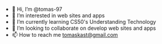 - 👋 Hi, I’m @tomas-97
- 👀 I’m interested in web sites and apps
- 🌱 I’m currently learning CS50's Understanding Technology
- 💞️ I’m looking to collaborate on develop web sites and apps
- 📫 How to reach me tomaskast@gmail.com

<!---
tomas-97/tomas-97 is a ✨ special ✨ repository because its `README.md` (this file) appears on your GitHub profile.
You can click the Preview link to take a look at your changes.
--->
